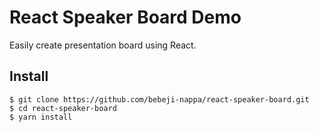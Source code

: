 # React Speaker Board Demo
Easily create presentation board using React.

## Install
```shell
$ git clone https://github.com/bebeji-nappa/react-speaker-board.git
$ cd react-speaker-board
$ yarn install
```
